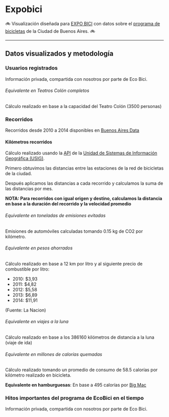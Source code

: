 # Expobici

:bike: Visualización diseñada para [EXPO BICI](http://www.expobiciarg.com/) con datos sobre el [programa de bicicletas](http://ecobici.buenosaires.gob.ar/) de la Ciudad de Buenos Aires. :bike: 

***

## Datos visualizados y metodología

### Usuarios registrados 

Información privada, compartida con nosotros por parte de Eco Bici.

###### Equivalente en Teatros Colón completos

Cálculo realizado en base a la capacidad del Teatro Colón (3500 personas)
  
### Recorridos

Recorridos desde 2010 a 2014 disponibles en [Buenos Aires Data](http://data.buenosaires.gob.ar/)

#### Kilómetros recorridos

Cálculo realizado usando la [API](http://servicios.usig.buenosaires.gob.ar/usig-js/3.0/doc/) de la [Unidad de Sistemas de Información Geográfica (USIG)](http://www.buenosaires.gob.ar/asi/mapas). 

Primero obtuvimos las distancias entre las estaciones de la red de bicicletas de la ciudad.

Después aplicamos las distancias a cada recorrido y calculamos la suma de las distancias por mes.

**NOTA: Para recorridos con igual origen y destino, calculamos la distancia en base a la duración del recorrido y la velocidad promedio**

###### Equivalente en toneladas de emisiones evitadas

Emisiones de automóviles calculadas tomando 0.15 kg de CO2 por kilómetro.

###### Equivalente en pesos ahorrados

Cálculo realizado en base a 12 km por litro y al siguiente precio de combustible por litro:
* 2010: $3,93
* 2011: $4,82
* 2012: $5,58
* 2013: $6,89
* 2014: $11,91

(Fuente: La Nacion)

###### Equivalente en viajes a la luna

Cálculo realizado en base a los 386160 kilómetros de distancia a la luna (viaje de ida)

###### Equivalente en millones de calorías quemadas

Cálculo realizado tomando un promedio de consumo de 58.5 calorías por kilómetro realizado en bicicleta.

**Equivalente en hamburguesas**: En base a 495 calorías por [Big Mac](http://www.mcdonalds.es/calidad/informacion-nutricional)

### Hitos importantes del programa de EcoBici en el tiempo

Información privada, compartida con nosotros por parte de Eco Bici.


